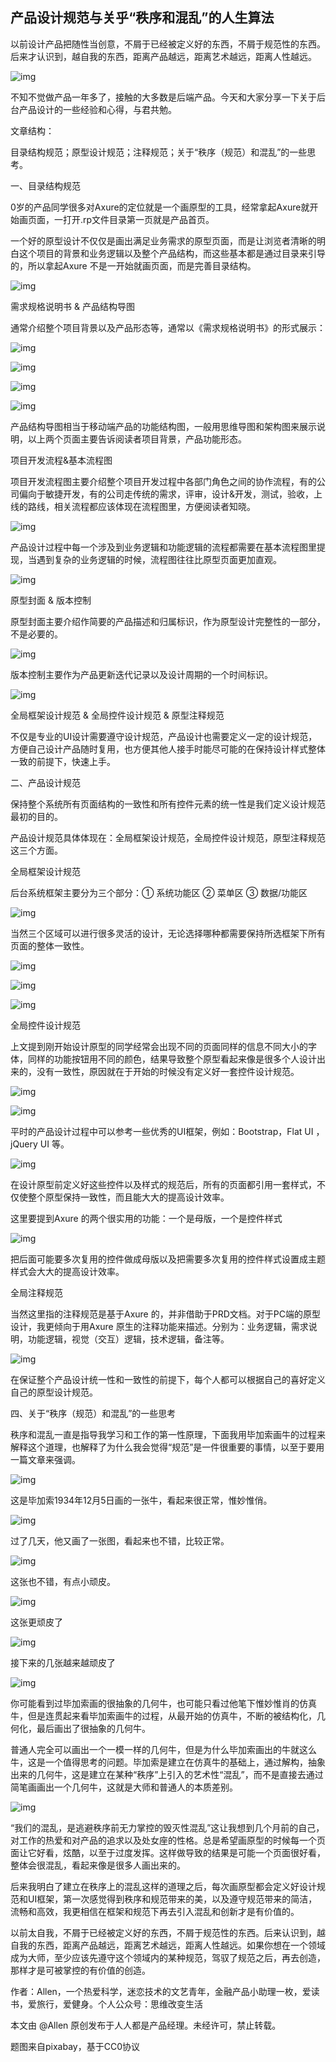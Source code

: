 ## 产品设计规范与关乎“秩序和混乱”的人生算法

以前设计产品把随性当创意，不屑于已经被定义好的东西，不屑于规范性的东西。后来才认识到，越自我的东西，距离产品越远，距离艺术越远，距离人性越远。

![img](https://ss2.baidu.com/6ONYsjip0QIZ8tyhnq/it/u=2444157014,1602156836&fm=173&s=B491E937131179DA831955C20300A032&w=640&h=360&img.JPEG)

不知不觉做产品一年多了，接触的大多数是后端产品。今天和大家分享一下关于后台产品设计的一些经验和心得，与君共勉。

文章结构：

目录结构规范；原型设计规范；注释规范；关于“秩序（规范）和混乱”的一些思考。

一、目录结构规范

0岁的产品同学很多对Axure的定位就是一个画原型的工具，经常拿起Axure就开始画页面，一打开.rp文件目录第一页就是产品首页。

一个好的原型设计不仅仅是画出满足业务需求的原型页面，而是让浏览者清晰的明白这个项目的背景和业务逻辑以及整个产品结构，而这些基本都是通过目录来引导的，所以拿起Axure 不是一开始就画页面，而是完善目录结构。

![img](https://ss2.baidu.com/6ONYsjip0QIZ8tyhnq/it/u=1736274035,3262605147&fm=173&s=C0C2D51A119751CE085DA1DA0000C0B2&w=414&h=605&img.JPEG)

需求规格说明书 & 产品结构导图

通常介绍整个项目背景以及产品形态等，通常以《需求规格说明书》的形式展示：

![img](https://ss2.baidu.com/6ONYsjip0QIZ8tyhnq/it/u=3328681538,1736779827&fm=173&s=EEE0E05E51DEC5CC0A5D905A000080F1&w=640&h=728&img.JPEG)

![img](https://ss0.baidu.com/6ONWsjip0QIZ8tyhnq/it/u=3135216507,3212480939&fm=173&s=A6D1E07A414E454D467D305B0000C0F0&w=640&h=729&img.JPEG)

![img](https://ss2.baidu.com/6ONYsjip0QIZ8tyhnq/it/u=2085767870,4193585093&fm=173&s=EEE0F05E155F41CC18FDB15B000080F1&w=640&h=721&img.JPEG)

![img](https://ss2.baidu.com/6ONYsjip0QIZ8tyhnq/it/u=210455813,2231645746&fm=173&s=48063D72473A5620504474D60000C0B2&w=640&h=481&img.JPEG)

产品结构导图相当于移动端产品的功能结构图，一般用思维导图和架构图来展示说明，以上两个页面主要告诉阅读者项目背景，产品功能形态。

项目开发流程&基本流程图

项目开发流程图主要介绍整个项目开发过程中各部门角色之间的协作流程，有的公司偏向于敏捷开发，有的公司走传统的需求，评审，设计&开发，测试，验收，上线的路线，相关流程都应该体现在流程图里，方便阅读者知晓。

![img](https://ss1.baidu.com/6ONXsjip0QIZ8tyhnq/it/u=570939271,3888940179&fm=173&s=66F1407E0F8B41625AF5505A000050F2&w=640&h=338&img.JPEG)

产品设计过程中每一个涉及到业务逻辑和功能逻辑的流程都需要在基本流程图里提现，当遇到复杂的业务逻辑的时候，流程图往往比原型页面更加直观。

![img](https://ss1.baidu.com/6ONXsjip0QIZ8tyhnq/it/u=332051047,3869561236&fm=173&s=6EF1CA5C7B8A65680A4D405A0000C0F2&w=640&h=347&img.JPEG)

原型封面 & 版本控制

原型封面主要介绍作简要的产品描述和归属标识，作为原型设计完整性的一部分，不是必要的。

![img](https://ss2.baidu.com/6ONYsjip0QIZ8tyhnq/it/u=873985847,771669432&fm=173&s=85F3427E055A566D1A55B04A0000C0F2&w=640&h=409&img.JPEG)

版本控制主要作为产品更新迭代记录以及设计周期的一个时间标识。

![img](https://ss0.baidu.com/6ONWsjip0QIZ8tyhnq/it/u=2669775021,3917686072&fm=173&s=24C0307A036A45204AE4A14B0000F0F1&w=640&h=334&img.JPEG)

全局框架设计规范 & 全局控件设计规范 & 原型注释规范

不仅是专业的UI设计需要遵守设计规范，产品设计也需要定义一定的设计规范，方便自己设计产品随时复用，也方便其他人接手时能尽可能的在保持设计样式整体一致的前提下，快速上手。

二、产品设计规范

保持整个系统所有页面结构的一致性和所有控件元素的统一性是我们定义设计规范最初的目的。

产品设计规范具体体现在：全局框架设计规范，全局控件设计规范，原型注释规范这三个方面。

全局框架设计规范

后台系统框架主要分为三个部分：① 系统功能区 ② 菜单区 ③ 数据/功能区

![img](https://ss1.baidu.com/6ONXsjip0QIZ8tyhnq/it/u=967948507,668259905&fm=173&s=0BB278854AAE8568148C248F02005081&w=640&h=455&img.JPEG)

当然三个区域可以进行很多灵活的设计，无论选择哪种都需要保持所选框架下所有页面的整体一致性。

![img](https://ss1.baidu.com/6ONXsjip0QIZ8tyhnq/it/u=862736701,376351235&fm=173&s=82A6FC041DAA87681E9CB50D0300C0C0&w=640&h=466&img.JPEG)

![img](https://ss0.baidu.com/6ONWsjip0QIZ8tyhnq/it/u=419188497,2200057098&fm=173&s=E1B03CD4E78A274948AF8D9603001088&w=640&h=401&img.JPEG)

![img](https://ss0.baidu.com/6ONWsjip0QIZ8tyhnq/it/u=2226650286,1809340221&fm=173&s=D1B43CD4AF8A374948A7959603008088&w=640&h=403&img.JPEG)

全局控件设计规范

上文提到刚开始设计原型的同学经常会出现不同的页面同样的信息不同大小的字体，同样的功能按钮用不同的颜色，结果导致整个原型看起来像是很多个人设计出来的，没有一致性，原因就在于开始的时候没有定义好一套控件设计规范。

![img](https://ss1.baidu.com/6ONXsjip0QIZ8tyhnq/it/u=676018069,3513024257&fm=173&s=C2934F22C858E00B48F83542020010FE&w=640&h=324&img.JPEG)

![img](https://ss2.baidu.com/6ONYsjip0QIZ8tyhnq/it/u=2286192644,3198232220&fm=173&s=980A5C32572A7109026D98C20200A0F1&w=640&h=471&img.JPEG)

平时的产品设计过程中可以参考一些优秀的UI框架，例如：Bootstrap，Flat UI ，jQuery UI 等。

![img](https://ss2.baidu.com/6ONYsjip0QIZ8tyhnq/it/u=3973119974,1692503246&fm=173&s=7881FD1089FB6001485C08D2020050B6&w=640&h=307&img.JPEG)

在设计原型前定义好这些控件以及样式的规范后，所有的页面都引用一套样式，不仅使整个原型保持一致性，而且能大大的提高设计效率。

这里要提到Axure 的两个很实用的功能：一个是母版，一个是控件样式

![img](https://ss0.baidu.com/6ONWsjip0QIZ8tyhnq/it/u=487842768,3102191123&fm=173&s=65586533511F61CE10D8D1CA0000C0B1&w=640&h=629&img.JPEG)

把后面可能要多次复用的控件做成母版以及把需要多次复用的控件样式设置成主题样式会大大的提高设计效率。

全局注释规范

当然这里指的注释规范是基于Axure 的，并非借助于PRD文档。对于PC端的原型设计，我更倾向于用Axure 原生的注释功能来描述。分别为：业务逻辑，需求说明，功能逻辑，视觉（交互）逻辑，技术逻辑，备注等。

![img](https://ss0.baidu.com/6ONWsjip0QIZ8tyhnq/it/u=2567207451,2855648386&fm=173&s=0CE1587E4303416E1AD5D5CA0000C0F1&w=640&h=673&img.JPEG)

在保证整个产品设计统一性和一致性的前提下，每个人都可以根据自己的喜好定义自己的原型设计规范。

四、关于“秩序（规范）和混乱”的一些思考

秩序和混乱一直是指导我学习和工作的第一性原理，下面我用毕加索画牛的过程来解释这个道理，也解释了为什么我会觉得“规范”是一件很重要的事情，以至于要用一篇文章来强调。

![img](https://ss1.baidu.com/6ONXsjip0QIZ8tyhnq/it/u=2910206302,2277008609&fm=173&s=94B1E335463071925CB830DE0100C0A0&w=496&h=379&img.JPEG)

这是毕加索1934年12月5日画的一张牛，看起来很正常，惟妙惟俏。

![img](https://ss2.baidu.com/6ONYsjip0QIZ8tyhnq/it/u=2192149217,829202105&fm=173&s=94B36B35164235415C19188E0100C0A0&w=548&h=362&img.JPEG)

过了几天，他又画了一张图，看起来也不错，比较正常。

![img](https://ss2.baidu.com/6ONYsjip0QIZ8tyhnq/it/u=3591751472,509396479&fm=173&s=9039EB3794D27FC24C3C34CE0100D0A1&w=579&h=366&img.JPEG)

这张也不错，有点小顽皮。

![img](https://ss1.baidu.com/6ONXsjip0QIZ8tyhnq/it/u=3815968303,3871828340&fm=173&s=B431EB370CD27FC21C3D98DE0100C0A0&w=565&h=373&img.JPEG)

这张更顽皮了

![img](https://ss2.baidu.com/6ONYsjip0QIZ8tyhnq/it/u=4272409034,3598452961&fm=173&s=90B1E937035047CE0ED5ACCB010080B0&w=640&h=413&img.JPEG)

接下来的几张越来越顽皮了

![img](https://ss2.baidu.com/6ONYsjip0QIZ8tyhnq/it/u=951500129,952950053&fm=173&s=F5B02977590E474D1E7DACDB0100C0B3&w=640&h=594&img.JPEG)

你可能看到过毕加索画的很抽象的几何牛，也可能只看过他笔下惟妙惟肖的仿真牛，但是连贯起来看毕加索画牛的过程，从最开始的仿真牛，不断的被结构化，几何化，最后画出了很抽象的几何牛。

普通人完全可以画出一个一模一样的几何牛，但是为什么毕加索画出的牛就这么牛，这是一个值得思考的问题。毕加索是建立在仿真牛的基础上，通过解构，抽象出来的几何牛，这是建立在某种“秩序”上引入的艺术性“混乱”，而不是直接去通过简笔画画出一个几何牛，这就是大师和普通人的本质差别。

![img](https://ss2.baidu.com/6ONYsjip0QIZ8tyhnq/it/u=364340285,702899096&fm=173&s=A5548B62D55C2D7CD455FC1F010010C1&w=640&h=319&img.JPEG)

“我们的混乱，是逃避秩序前无力掌控的毁灭性混乱”这让我想到几个月前的自己，对工作的热爱和对产品的追求以及处女座的性格。总是希望画原型的时候每一个页面让它好看，炫酷，以至于过度发挥。这样做导致的结果是可能一个页面很好看，整体会很混乱，看起来像是很多人画出来的。

后来我明白了建立在秩序上的混乱这样的道理之后，每次画原型都会定义好设计规范和UI框架，第一次感觉得到秩序和规范带来的美，以及遵守规范带来的简洁，流畅和高效，我更相信在框架和规范下再去引入混乱和创新才是有价值的。

以前太自我，不屑于已经被定义好的东西，不屑于规范性的东西。后来认识到，越自我的东西，距离产品越远，距离艺术越远，距离人性越远。如果你想在一个领域成为大师，至少应该先遵守这个领域内的某种规范，驾驭了规范之后，再去创造，那样才是可被掌控的有价值的创造。

作者：Allen，一个热爱科学，迷恋技术的文艺青年，金融产品小助理一枚，爱读书，爱旅行，爱健身。个人公众号：思维改变生活

本文由 @Allen 原创发布于人人都是产品经理。未经许可，禁止转载。

题图来自pixabay，基于CC0协议